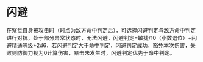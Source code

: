 # 闪避

在察觉自身被攻击时（时点为敌方命中判定后），可选择闪避判定与敌方命中判定进行对抗，处于部分异常状态时，无法闪避，闪避判定=敏捷/10（小数退位）+闪避精通等级+2d6，若闪避判定大于命中判定，闪避判定成功，豁免本次伤害，失败则防御力视为0计算伤害，暴击未发生时，闪避判定优先于命中判定。